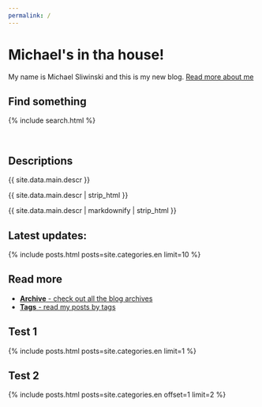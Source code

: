 ```yaml
---
permalink: /
---
```


# Michael's in tha house!

My name is Michael Sliwinski and this is my new blog. [Read more about me](/about/)

## Find something

{% include search.html %}

<br>

## Descriptions

{{ site.data.main.descr }}

{{ site.data.main.descr | strip_html }}

{{ site.data.main.descr | markdownify | strip_html }}

## Latest updates:

{% include posts.html posts=site.categories.en limit=10 %}

## Read more

* [**Archive** - check out all the blog archives](/archive/)
* [**Tags** - read my posts by tags](/tag/)

## Test 1

{% include posts.html posts=site.categories.en limit=1 %}

## Test 2

{% include posts.html posts=site.categories.en offset=1 limit=2 %}

